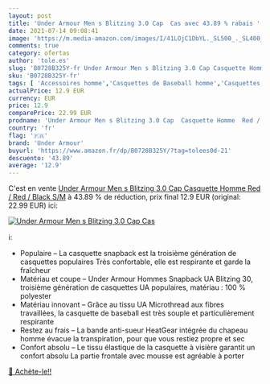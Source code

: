 ```yaml
---
layout: post
title: 'Under Armour Men s Blitzing 3.0 Cap  Cas avec 43.89 % rabais '
date: 2021-07-14 09:08:41
image: 'https://m.media-amazon.com/images/I/41LOjC1DbYL._SL500_._SL400_.jpg'
comments: true
category: ofertas
author: 'tole.es'
slug: 'B0728B325Y-fr Under Armour Men s Blitzing 3.0 Cap Casquette Homme Red /...'
sku: 'B0728B325Y-fr'
tags: [ 'Accessoires homme','Casquettes de Baseball homme','Casquettes, bonnets et chapeaux homme','Vêtements','Vêtements homme','under armour', ]
actualPrice: 12.9 EUR
currency: EUR
price: 12.9
comparePrice: 22.99 EUR
prodname: 'Under Armour Men s Blitzing 3.0 Cap  Casquette Homme  Red / Red / Black   S/M'
country: 'fr'
flag: '🇫🇷'
brand: 'Under Armour'
buyurl: 'https://www.amazon.fr/dp/B0728B325Y/?tag=tolees0d-21'
descuento: '43.89'
average: '12.9'
---
```


C'est en vente [Under Armour Men s Blitzing 3.0 Cap  Casquette Homme  Red / Red / Black   S/M](https://www.amazon.fr/dp/B0728B325Y/?tag=tolees0d-21)  à  43.89 % de réduction, prix final  12.9 EUR (original: 22.99 EUR) ici:

[![Under Armour Men s Blitzing 3.0 Cap  Cas](https://m.media-amazon.com/images/I/41LOjC1DbYL._SL500_._SL400_.jpg)](https://www.amazon.fr/dp/B0728B325Y/?tag=tolees0d-21)

ℹ️:

- Populaire – La casquette snapback est la troisième génération de casquettes populaires Très confortable, elle est respirante et garde la fraîcheur
- Matériau et coupe – Under Armour Hommes Snapback UA Blitzing 30, troisième génération de casquettes UA populaires, matériau : 100 % polyester
- Matériau innovant – Grâce au tissu UA Microthread aux fibres travaillées, la casquette de baseball est très souple et particulièrement respirante
- Restez au frais – La bande anti-sueur HeatGear intégrée du chapeau homme évacue la transpiration, pour que vous restiez propre et sec
- Confort absolu – Le tissu élastique de la casquette à visière garantit un confort absolu La partie frontale avec mousse est agréable à porter

[🛒 Achète-le!!](https://www.amazon.fr/dp/B0728B325Y/?tag=tolees0d-21)
